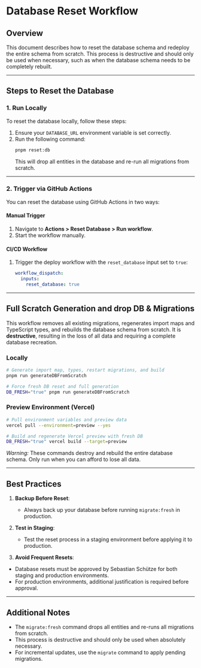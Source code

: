 # Database Reset Workflow

## Overview
This document describes how to reset the database schema and redeploy the entire schema from scratch. This process is destructive and should only be used when necessary, such as when the database schema needs to be completely rebuilt.

---

## Steps to Reset the Database

### 1. Run Locally
To reset the database locally, follow these steps:
1. Ensure your `DATABASE_URL` environment variable is set correctly.
2. Run the following command:
   ```bash
   pnpm reset:db
   ```
   This will drop all entities in the database and re-run all migrations from scratch.

---

### 2. Trigger via GitHub Actions
You can reset the database using GitHub Actions in two ways:

#### **Manual Trigger**
1. Navigate to **Actions > Reset Database > Run workflow**.
2. Start the workflow manually.

#### **CI/CD Workflow**
1. Trigger the deploy workflow with the `reset_database` input set to `true`:
   ```yaml
   workflow_dispatch:
     inputs:
       reset_database: true
   ```

---

## Full Scratch Generation and drop DB & Migrations

This workflow removes all existing migrations, regenerates import maps and TypeScript types, and rebuilds the database schema from scratch. It is **destructive**, resulting in the loss of all data and requiring a complete database recreation.

### Locally
```bash
# Generate import map, types, restart migrations, and build
pnpm run generateDBFromScratch

# Force fresh DB reset and full generation
DB_FRESH="true" pnpm run generateDBFromScratch
```

### Preview Environment (Vercel)
```bash
# Pull environment variables and preview data
vercel pull --environment=preview --yes

# Build and regenerate Vercel preview with fresh DB
DB_FRESH="true" vercel build --target=preview
```

*Warning:* These commands destroy and rebuild the entire database schema. Only run when you can afford to lose all data.

---

## Best Practices
1. **Backup Before Reset**:
   - Always back up your database before running `migrate:fresh` in production.

2. **Test in Staging**:
   - Test the reset process in a staging environment before applying it to production.

3. **Avoid Frequent Resets**:
  - Database resets must be approved by Sebastian Schütze for both staging and production environments.
  - For production environments, additional justification is required before approval.
---

## Additional Notes
- The `migrate:fresh` command drops all entities and re-runs all migrations from scratch.
- This process is destructive and should only be used when absolutely necessary.
- For incremental updates, use the `migrate` command to apply pending migrations.